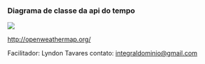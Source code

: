 ### Diagrama de classe da api do tempo 

![](https://github.com/lyndontavares/spring-angularjs-datapar/blob/master/app-MasterChico/MasterChicoSB6/src/main/resources/static/image/chef01.jpg)

http://openweathermap.org/

Facilitador: Lyndon Tavares
contato: integraldominio@gmail.com
